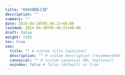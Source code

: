 ```yaml
---
title: "8080模板工程"
description: ""
summary: ""
date: 2024-04-20T05:40:21+08:00
lastmod: 2024-04-20T05:40:21+08:00
draft: false
weight: 1105
toc: true
seo:
  title: "" # custom title (optional)
  description: "" # custom description (recommended)
  canonical: "" # custom canonical URL (optional)
  noindex: false # false (default) or true
---
```

